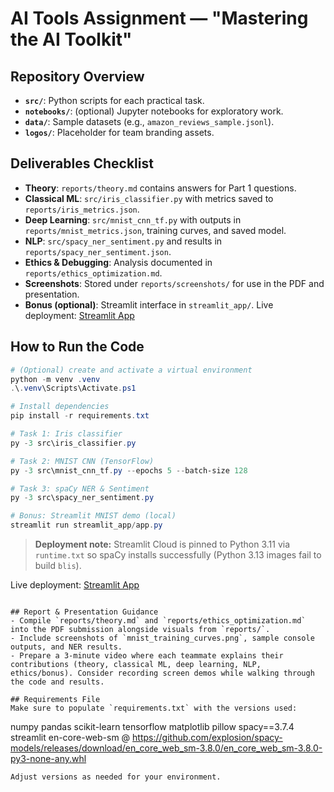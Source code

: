 # AI Tools Assignment — "Mastering the AI Toolkit"

## Repository Overview
- **`src/`**: Python scripts for each practical task.
- **`notebooks/`**: (optional) Jupyter notebooks for exploratory work.
- **`data/`**: Sample datasets (e.g., `amazon_reviews_sample.jsonl`).
- **`logos/`**: Placeholder for team branding assets.

## Deliverables Checklist
- **Theory**: `reports/theory.md` contains answers for Part 1 questions.
- **Classical ML**: `src/iris_classifier.py` with metrics saved to `reports/iris_metrics.json`.
- **Deep Learning**: `src/mnist_cnn_tf.py` with outputs in `reports/mnist_metrics.json`, training curves, and saved model.
- **NLP**: `src/spacy_ner_sentiment.py` and results in `reports/spacy_ner_sentiment.json`.
- **Ethics & Debugging**: Analysis documented in `reports/ethics_optimization.md`.
- **Screenshots**: Stored under `reports/screenshots/` for use in the PDF and presentation.
- **Bonus (optional)**: Streamlit interface in `streamlit_app/`. Live deployment: [Streamlit App](https://geoffominde-ai-tools-assignment-streamlit-appapp-yg4bxu.streamlit.app/)

## How to Run the Code
```powershell
# (Optional) create and activate a virtual environment
python -m venv .venv
.\.venv\Scripts\Activate.ps1

# Install dependencies
pip install -r requirements.txt

# Task 1: Iris classifier
py -3 src\iris_classifier.py

# Task 2: MNIST CNN (TensorFlow)
py -3 src\mnist_cnn_tf.py --epochs 5 --batch-size 128

# Task 3: spaCy NER & Sentiment
py -3 src\spacy_ner_sentiment.py

# Bonus: Streamlit MNIST demo (local)
streamlit run streamlit_app/app.py
```

> **Deployment note:** Streamlit Cloud is pinned to Python 3.11 via `runtime.txt` so spaCy installs successfully (Python 3.13 images fail to build `blis`).

Live deployment: [Streamlit App](https://geoffominde-ai-tools-assignment-streamlit-appapp-yg4bxu.streamlit.app/)
```

## Report & Presentation Guidance
- Compile `reports/theory.md` and `reports/ethics_optimization.md` into the PDF submission alongside visuals from `reports/`.
- Include screenshots of `mnist_training_curves.png`, sample console outputs, and NER results.
- Prepare a 3-minute video where each teammate explains their contributions (theory, classical ML, deep learning, NLP, ethics/bonus). Consider recording screen demos while walking through the code and results.

## Requirements File
Make sure to populate `requirements.txt` with the versions used:
```
numpy
pandas
scikit-learn
tensorflow
matplotlib
pillow
spacy==3.7.4
streamlit
en-core-web-sm @ https://github.com/explosion/spacy-models/releases/download/en_core_web_sm-3.8.0/en_core_web_sm-3.8.0-py3-none-any.whl
```
Adjust versions as needed for your environment.
